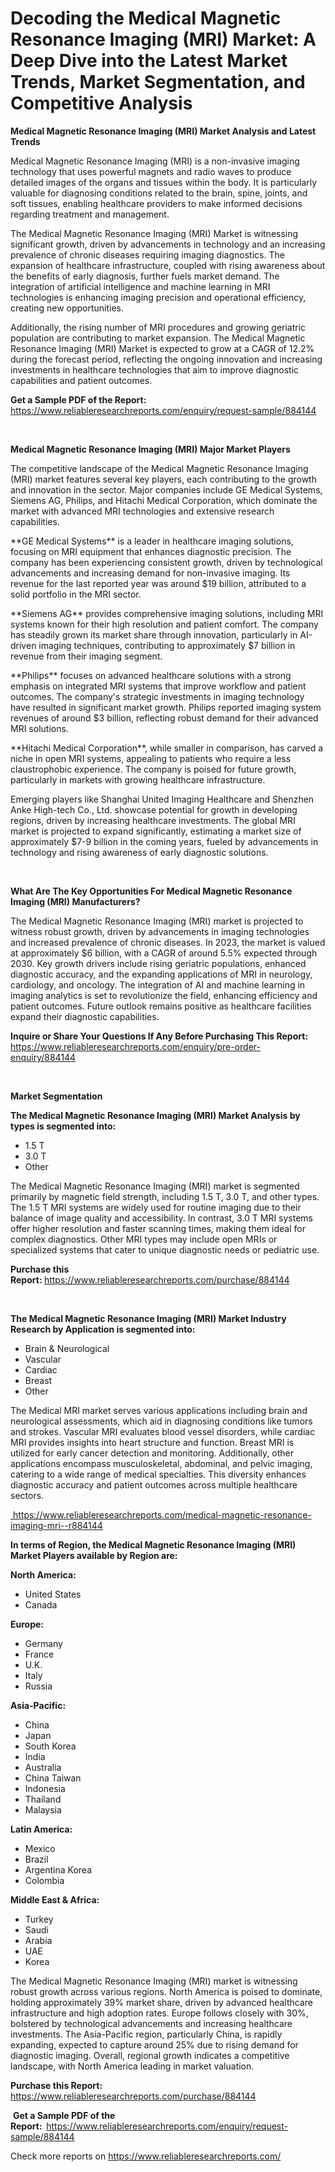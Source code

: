 <p><h1>Decoding the Medical Magnetic Resonance Imaging (MRI) Market: A Deep Dive into the Latest Market Trends, Market Segmentation, and Competitive Analysis</h1></p><p><strong>Medical Magnetic Resonance Imaging (MRI) Market Analysis and Latest Trends</strong></p>
<p><p>Medical Magnetic Resonance Imaging (MRI) is a non-invasive imaging technology that uses powerful magnets and radio waves to produce detailed images of the organs and tissues within the body. It is particularly valuable for diagnosing conditions related to the brain, spine, joints, and soft tissues, enabling healthcare providers to make informed decisions regarding treatment and management.</p><p>The Medical Magnetic Resonance Imaging (MRI) Market is witnessing significant growth, driven by advancements in technology and an increasing prevalence of chronic diseases requiring imaging diagnostics. The expansion of healthcare infrastructure, coupled with rising awareness about the benefits of early diagnosis, further fuels market demand. The integration of artificial intelligence and machine learning in MRI technologies is enhancing imaging precision and operational efficiency, creating new opportunities.</p><p>Additionally, the rising number of MRI procedures and growing geriatric population are contributing to market expansion. The Medical Magnetic Resonance Imaging (MRI) Market is expected to grow at a CAGR of 12.2% during the forecast period, reflecting the ongoing innovation and increasing investments in healthcare technologies that aim to improve diagnostic capabilities and patient outcomes.</p></p>
<p><strong>Get a Sample PDF of the Report:&nbsp;</strong> <a href="https://www.reliableresearchreports.com/enquiry/request-sample/884144?utm_campaign=2477&utm_medium=2&utm_source=Github&utm_content=ia&utm_term=04032025&utm_id=medical-magnetic-resonance-imaging-mri">https://www.reliableresearchreports.com/enquiry/request-sample/884144</a></p>
<p>&nbsp;</p>
<p><strong>Medical Magnetic Resonance Imaging (MRI) Major Market Players</strong></p>
<p><p>The competitive landscape of the Medical Magnetic Resonance Imaging (MRI) market features several key players, each contributing to the growth and innovation in the sector. Major companies include GE Medical Systems, Siemens AG, Philips, and Hitachi Medical Corporation, which dominate the market with advanced MRI technologies and extensive research capabilities.</p><p>**GE Medical Systems** is a leader in healthcare imaging solutions, focusing on MRI equipment that enhances diagnostic precision. The company has been experiencing consistent growth, driven by technological advancements and increasing demand for non-invasive imaging. Its revenue for the last reported year was around $19 billion, attributed to a solid portfolio in the MRI sector.</p><p>**Siemens AG** provides comprehensive imaging solutions, including MRI systems known for their high resolution and patient comfort. The company has steadily grown its market share through innovation, particularly in AI-driven imaging techniques, contributing to approximately $7 billion in revenue from their imaging segment.</p><p>**Philips** focuses on advanced healthcare solutions with a strong emphasis on integrated MRI systems that improve workflow and patient outcomes. The company's strategic investments in imaging technology have resulted in significant market growth. Philips reported imaging system revenues of around $3 billion, reflecting robust demand for their advanced MRI solutions.</p><p>**Hitachi Medical Corporation**, while smaller in comparison, has carved a niche in open MRI systems, appealing to patients who require a less claustrophobic experience. The company is poised for future growth, particularly in markets with growing healthcare infrastructure.</p><p>Emerging players like Shanghai United Imaging Healthcare and Shenzhen Anke High-tech Co., Ltd. showcase potential for growth in developing regions, driven by increasing healthcare investments. The global MRI market is projected to expand significantly, estimating a market size of approximately $7-9 billion in the coming years, fueled by advancements in technology and rising awareness of early diagnostic solutions.</p></p>
<p>&nbsp;</p>
<p><strong>What Are The Key Opportunities For Medical Magnetic Resonance Imaging (MRI) Manufacturers?</strong></p>
<p><p>The Medical Magnetic Resonance Imaging (MRI) market is projected to witness robust growth, driven by advancements in imaging technologies and increased prevalence of chronic diseases. In 2023, the market is valued at approximately $6 billion, with a CAGR of around 5.5% expected through 2030. Key growth drivers include rising geriatric populations, enhanced diagnostic accuracy, and the expanding applications of MRI in neurology, cardiology, and oncology. The integration of AI and machine learning in imaging analytics is set to revolutionize the field, enhancing efficiency and patient outcomes. Future outlook remains positive as healthcare facilities expand their diagnostic capabilities.</p></p>
<p><strong>Inquire or Share Your Questions If Any Before Purchasing This Report:</strong> <a href="https://www.reliableresearchreports.com/enquiry/pre-order-enquiry/884144?utm_campaign=2477&utm_medium=2&utm_source=Github&utm_content=ia&utm_term=04032025&utm_id=medical-magnetic-resonance-imaging-mri">https://www.reliableresearchreports.com/enquiry/pre-order-enquiry/884144</a></p>
<p>&nbsp;</p>
<p><strong>Market Segmentation</strong></p>
<p><strong>The Medical Magnetic Resonance Imaging (MRI) Market Analysis by types is segmented into:</strong></p>
<p><ul><li>1.5 T</li><li>3.0 T</li><li>Other</li></ul></p>
<p><p>The Medical Magnetic Resonance Imaging (MRI) market is segmented primarily by magnetic field strength, including 1.5 T, 3.0 T, and other types. The 1.5 T MRI systems are widely used for routine imaging due to their balance of image quality and accessibility. In contrast, 3.0 T MRI systems offer higher resolution and faster scanning times, making them ideal for complex diagnostics. Other MRI types may include open MRIs or specialized systems that cater to unique diagnostic needs or pediatric use.</p></p>
<p><strong>Purchase this Report:&nbsp;</strong><a href="https://www.reliableresearchreports.com/purchase/884144?utm_campaign=2477&utm_medium=2&utm_source=Github&utm_content=ia&utm_term=04032025&utm_id=medical-magnetic-resonance-imaging-mri">https://www.reliableresearchreports.com/purchase/884144</a></p>
<p>&nbsp;</p>
<p><strong>The Medical Magnetic Resonance Imaging (MRI) Market Industry Research by Application is segmented into:</strong></p>
<p><ul><li>Brain & Neurological</li><li>Vascular</li><li>Cardiac</li><li>Breast</li><li>Other</li></ul></p>
<p><p>The Medical MRI market serves various applications including brain and neurological assessments, which aid in diagnosing conditions like tumors and strokes. Vascular MRI evaluates blood vessel disorders, while cardiac MRI provides insights into heart structure and function. Breast MRI is utilized for early cancer detection and monitoring. Additionally, other applications encompass musculoskeletal, abdominal, and pelvic imaging, catering to a wide range of medical specialties. This diversity enhances diagnostic accuracy and patient outcomes across multiple healthcare sectors.</p></p>
<p><a href="https://www.reliableresearchreports.com/medical-magnetic-resonance-imaging-mri--r884144?utm_campaign=2477&utm_medium=2&utm_source=Github&utm_content=ia&utm_term=04032025&utm_id=medical-magnetic-resonance-imaging-mri">&nbsp;https://www.reliableresearchreports.com/medical-magnetic-resonance-imaging-mri--r884144</a></p>
<p><strong>In terms of Region, the Medical Magnetic Resonance Imaging (MRI) Market Players available by Region are:</strong></p>
<p>
    <p> <strong> North America: </strong>
        <ul>
            <li>United States</li>
            <li>Canada</li>
        </ul>
        </p> 
    <p> <strong> Europe: </strong>
        <ul>
            <li>Germany</li>
            <li>France</li>
            <li>U.K.</li>
            <li>Italy</li>
            <li>Russia</li>
        </ul>
        </p> 
    <p> <strong> Asia-Pacific: </strong>
        <ul>
            <li>China</li>
            <li>Japan</li>
            <li>South Korea</li>
            <li>India</li>
            <li>Australia</li>
            <li>China Taiwan</li>
            <li>Indonesia</li>
            <li>Thailand</li>
            <li>Malaysia</li>
        </ul>
        </p> 
    <p> <strong> Latin America: </strong>
        <ul>
            <li>Mexico</li>
            <li>Brazil</li>
            <li>Argentina Korea</li>
            <li>Colombia</li>
        </ul>
        </p> 
    <p> <strong> Middle East & Africa: </strong>
        <ul>
            <li>Turkey</li>
            <li>Saudi</li>
            <li>Arabia</li>
            <li>UAE</li>
            <li>Korea</li>
        </ul>
    </p>
    </p>
<p><p>The Medical Magnetic Resonance Imaging (MRI) market is witnessing robust growth across various regions. North America is poised to dominate, holding approximately 39% market share, driven by advanced healthcare infrastructure and high adoption rates. Europe follows closely with 30%, bolstered by technological advancements and increasing healthcare investments. The Asia-Pacific region, particularly China, is rapidly expanding, expected to capture around 25% due to rising demand for diagnostic imaging. Overall, regional growth indicates a competitive landscape, with North America leading in market valuation.</p></p>
<p><strong>Purchase this Report: </strong><a href="https://www.reliableresearchreports.com/purchase/884144?utm_campaign=2477&utm_medium=2&utm_source=Github&utm_content=ia&utm_term=04032025&utm_id=medical-magnetic-resonance-imaging-mri">https://www.reliableresearchreports.com/purchase/884144</a></p>
<p>&nbsp;<strong>Get a Sample PDF of the Report:&nbsp;&nbsp;</strong><a href="https://www.reliableresearchreports.com/enquiry/request-sample/884144?utm_campaign=2477&utm_medium=2&utm_source=Github&utm_content=ia&utm_term=04032025&utm_id=medical-magnetic-resonance-imaging-mri">https://www.reliableresearchreports.com/enquiry/request-sample/884144</a></p>
<p><strong></strong></p>
<p>Check more reports on <a href="https://www.reliableresearchreports.com/?utm_campaign=2477&utm_medium=2&utm_source=Github&utm_content=ia&utm_term=04032025&utm_id=medical-magnetic-resonance-imaging-mri">https://www.reliableresearchreports.com/</a></p>